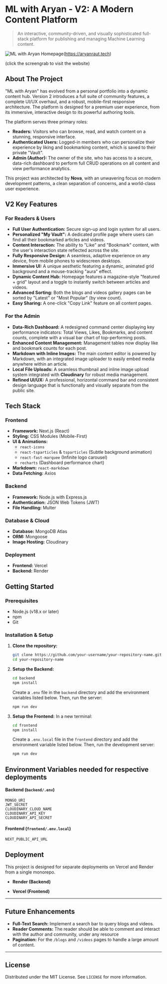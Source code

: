 # ML with Aryan - V2: A Modern Content Platform

> An interactive, community-driven, and visually sophisticated full-stack platform for publishing and managing Machine Learning content.

![ML with Aryan Homepage](https://res.cloudinary.com/dxghlnzxg/image/upload/v1761355771/Screenshot_2025-10-25_at_6.59.12_AM_q839vf.png)(https://aryanraut.tech)

(click the screengrab to visit the website)

## About The Project

"ML with Aryan" has evolved from a personal portfolio into a dynamic content hub. Version 2 introduces a full suite of community features, a complete UI/UX overhaul, and a robust, mobile-first responsive architecture. The platform is designed for a premium user experience, from its immersive, interactive design to its powerful authoring tools.

The platform serves three primary roles:

*   **Readers:** Visitors who can browse, read, and watch content on a stunning, responsive interface.
*   **Authenticated Users:** Logged-in members who can personalize their experience by liking and bookmarking content, which is saved to their private "Vault".
*   **Admin (Author):** The owner of the site, who has access to a secure, data-rich dashboard to perform full CRUD operations on all content and view performance analytics.

This project was architected by **Nova**, with an unwavering focus on modern development patterns, a clean separation of concerns, and a world-class user experience.

## V2 Key Features

### For Readers & Users
*   **Full User Authentication:** Secure sign-up and login system for all users.
*   **Personalized "My Vault":** A dedicated profile page where users can find all their bookmarked articles and videos.
*   **Content Interaction:** The ability to "Like" and "Bookmark" content, with the user's interaction state reflected across the site.
*   **Fully Responsive Design:** A seamless, adaptive experience on any device, from mobile phones to widescreen desktops.
*   **Immersive UI:** A unique aesthetic featuring a dynamic, animated grid background and a mouse-tracking "aura" effect.
*   **Dynamic Content Hub:** Homepage features a magazine-style "featured + grid" layout and a toggle to instantly switch between articles and videos.
*   **Advanced Sorting:** Both the blogs and videos gallery pages can be sorted by "Latest" or "Most Popular" (by view count).
*   **Easy Sharing:** A one-click "Copy Link" feature on all content pages.

### For the Admin
*   **Data-Rich Dashboard:** A redesigned command center displaying key performance indicators: Total Views, Likes, Bookmarks, and content counts, complete with a visual bar chart of top-performing posts.
*   **Enhanced Content Management:** Management tables now display like and bookmark counts for each post.
*   **Markdown with Inline Images:** The main content editor is powered by Markdown, with an integrated image uploader to easily embed media anywhere within an article.
*   **Local File Uploads:** A seamless thumbnail and inline image upload system integrated with **Cloudinary** for robust media management.
*   **Refined UI/UX:** A professional, horizontal command bar and consistent design language that is functionally and visually separate from the public site.

## Tech Stack

### Frontend
*   **Framework:** Next.js (React)
*   **Styling:** CSS Modules (Mobile-First)
*   **UI & Animations:**
    *   `react-icons`
    *   `react-tsparticles` & `tsparticles` (Subtle background animation)
    *   `react-fast-marquee` (Infinite logo carousel)
    *   `recharts` (Dashboard performance chart)
*   **Markdown:** `react-markdown`
*   **Data Fetching:** Axios

### Backend
*   **Framework:** Node.js with Express.js
*   **Authentication:** JSON Web Tokens (JWT)
*   **File Handling:** Multer

### Database & Cloud
*   **Database:** MongoDB Atlas
*   **ORM:** Mongoose
*   **Image Hosting:** Cloudinary

### Deployment
*   **Frontend:** Vercel
*   **Backend:** Render

## Getting Started

### Prerequisites
*   Node.js (v18.x or later)
*   npm
*   Git

### Installation & Setup

1.  **Clone the repository:**
    ```sh
    git clone https://github.com/your-username/your-repository-name.git
    cd your-repository-name
    ```

2.  **Setup the Backend:**
    ```sh
    cd backend
    npm install
    ```
    Create a `.env` file in the `backend` directory and add the environment variables listed below. Then, run the server:
    ```sh
    npm run dev
    ```

3.  **Setup the Frontend:**
    In a new terminal:
    ```sh
    cd frontend
    npm install
    ```
    Create a `.env.local` file in the `frontend` directory and add the environment variable listed below. Then, run the development server:
    ```sh
    npm run dev
    ```

## Environment Variables needed for respective deployments

#### Backend (`backend/.env`)
```env
MONGO_URI
JWT_SECRET
CLOUDINARY_CLOUD_NAME
CLOUDINARY_API_KEY
CLOUDINARY_API_SECRET
```

#### Frontend (`frontend/.env.local`)

```sh
NEXT_PUBLIC_API_URL
```

## Deployment

This project is designed for separate deployments on Vercel and Render from a single monorepo.

- **Render (Backend)**

- **Vercel (Frontend)**

---

## Future Enhancements

- **Full-Text Search:** Implement a search bar to query blogs and videos. 
- **Reader Comments:** The reader should be able to comment and interact with the author and community, under any resource
- **Pagination:** For the `/blogs` and `/videos` pages to handle a large amount of content.  

---

## License

Distributed under the MIT License. See `LICENSE` for more information.
